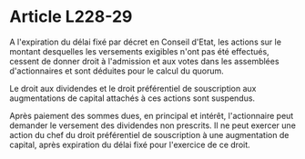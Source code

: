 # Article L228-29

A l'expiration du délai fixé par décret en Conseil d'Etat, les actions sur le montant desquelles les versements exigibles n'ont pas été effectués, cessent de donner droit à l'admission et aux votes dans les assemblées d'actionnaires et sont déduites pour le calcul du quorum.

Le droit aux dividendes et le droit préférentiel de souscription aux augmentations de capital attachés à ces actions sont suspendus.

Après paiement des sommes dues, en principal et intérêt, l'actionnaire peut demander le versement des dividendes non prescrits. Il ne peut exercer une action du chef du droit préférentiel de souscription à une augmentation de capital, après expiration du délai fixé pour l'exercice de ce droit.
